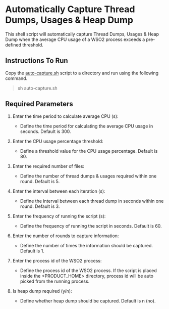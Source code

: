 # Automatically Capture Thread Dumps, Usages & Heap Dump

This shell script will automatically capture Thread Dumps, Usages & Heap Dump when the average CPU usage of a WSO2 process exceeds a pre-defined threshold.

## Instructions To Run
Copy the [auto-capture.sh](auto-capture.sh) script to a directory and run using the following command.

> sh auto-capture.sh

## Required Parameters

1. Enter the time period to calculate average CPU (s):
    - Define the time period for calculating the average CPU usage in seconds. Default is 300.

2. Enter the CPU usage percentage threshold:
    - Define a threshold value for the CPU usage percentage. Default is 80.

3. Enter the required number of files:
    - Define the number of thread dumps & usages required within one round. Default is 5.

4. Enter the interval between each iteration (s):
    - Define the interval between each thread dump in seconds within one round. Default is 3.

5. Enter the frequency of running the script (s):
    - Define the frequency of running the script in seconds. Default is 60.

6. Enter the number of rounds to capture information:
    - Define the number of times the information should be captured. Default is 1.

7. Enter the process id of the WSO2 process:
    - Define the process id of the WSO2 process. If the script is placed inside the <PRODUCT_HOME> directory, process id will be auto picked from the running process.

8. Is heap dump required (y/n):
    - Define whether heap dump should be captured. Default is n (no).

